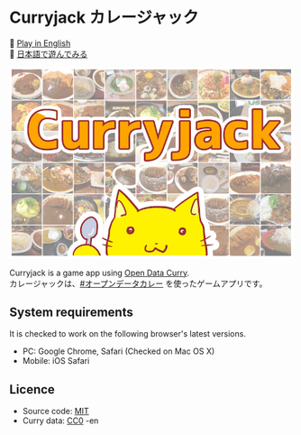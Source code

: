 # Curryjack カレージャック

🍛 [Play in English](https://curryjack.zzzmisa.com/en/#/)  
🍛 [日本語で遊んでみる](https://curryjack.zzzmisa.com)

![Curryjack](./public/ogimage_en.jpg)

Curryjack is a game app using [Open Data Curry](https://www.facebook.com/opendatacurry/).  
カレージャックは、[#オープンデータカレー](https://www.facebook.com/opendatacurry/) を使ったゲームアプリです。

## System requirements

It is checked to work on the following browser's latest versions.

- PC: Google Chrome, Safari (Checked on Mac OS X)
- Mobile: iOS Safari

## Licence

- Source code: [MIT](https://github.com/zzzmisa/curryjack/blob/master/LICENSE)
- Curry data: [CC0](https://www.facebook.com/opendatacurry/)
-en
